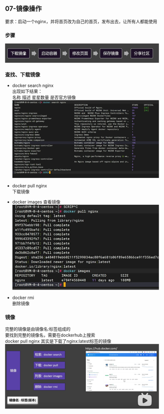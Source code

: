 ## 07-镜像操作
要求：启动一个nginx，并将首页改为自己的首页，发布出去，让所有人都能使用

### 步骤
![](./images/docker-07-01.png)

### 查找、下载镜像
- docker search nginx  
出现如下结果：  
名称 描述  星星数量 是否官方镜像
![](./images/docker-07-02.png)  

- docker pull nginx  
下载镜像  
- docker images
查看镜像
![](./images/docker-07-03.png)
- docker rmi  
删除镜像

### 镜像
完整的镜像是由镜像名:标签组成的  
要找到完整的镜像名，需要在dockerhub上搜索  
docker pull nginx 其实是下载了nginx:latest标签的镜像  
![](./images/docker-07-04.png)